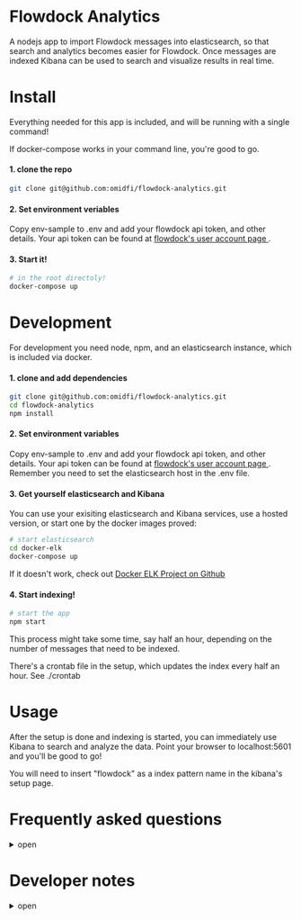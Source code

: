 # Flowdock Analytics

A nodejs app to import Flowdock messages into elasticsearch, so that search and analytics becomes easier for Flowdock. Once messages are indexed Kibana can be used to search and visualize results in real time.

# Install

Everything needed for this app is included, and will be running with a single command!

If docker-compose works in your command line, you're good to go.

#### 1. clone the repo
```bash
git clone git@github.com:omidfi/flowdock-analytics.git
```
#### 2. Set environment veriables
Copy env-sample to .env and add your flowdock api token, and other details.
Your api token can be found at [flowdock's user account page ](https://www.flowdock.com/account/tokens).

#### 3. Start it!
```bash
# in the root directoly!
docker-compose up
```

# Development
For development you need node, npm, and an elasticsearch instance, which is included via docker.
#### 1. clone and add dependencies
```bash
git clone git@github.com:omidfi/flowdock-analytics.git
cd flowdock-analytics
npm install
```
#### 2. Set environment variables
Copy env-sample to .env and add your flowdock api token, and other details.
Your api token can be found at [flowdock's user account page ](https://www.flowdock.com/account/tokens).
Remember you need to set the elasticsearch host in the .env file.

#### 3. Get yourself elasticsearch and Kibana
You can use your exisiting elasticsearch and Kibana services, use a hosted version, or start one by the docker images proved:

```bash
# start elasticsearch
cd docker-elk
docker-compose up
```
If it doesn't work, check out [Docker ELK Project on Github](https://github.com/deviantony/docker-elk)

#### 4. Start indexing!

```bash
# start the app
npm start
```
This process might take some time, say half an hour, depending on the number of messages that need to be indexed.

There's a crontab file in the setup, which updates the index every half an hour. See ./crontab



# Usage
After the setup is done and indexing is started, you can immediately use Kibana to search and analyze the data. Point your browser to localhost:5601 and you'll be good to go!

You will need to insert "flowdock" as a index pattern name in the kibana's setup page.


# Frequently asked questions
<details>
<summary>open</summary>

1. How long indexing might take?

The first time for 71 flows, and 600,000 messages, it took about half an hour on my laptop. And next runs were around one minute, as only new messages need to be downloaded.

2. How to get list of the flow names?

There's an npm script for it. Run npm run list-flows.

3. How to setup Kibana? What's an index pattern?

Index pattern is simply the index name you have used for indexing data into elastic search. The default here is "flowdock".

3. How to setup Kibana? What's the time stamp field?

Choose "sentEpoch" as your time stamp field.

4. I got tons of messages and errors in console, what's hapenning?

Try openning Kibana, and see if the indexing is working, if it's working forget about the erros :D

5. I get "elasticsearch not found, trying again in 60 seconds" what's that?
Wait for 60 seconds, probably it will find it, if not, you need to check your settings in .env file

6. Is indexing incremental? If I run it again will it start from scratch?
It is incremental. Every time you run it again it only downloads the new messages.
</details>


# Developer notes

<details>
 <summary>open</summary>
What are we trying to achieve here?
Import all the flows into Elasticsearch.

## Why?
  * Flowdock doesn't provide a global search.
  * Flowdock doesn't provide any search in the mobile version.

## How?
  * Make a list of interesting flows
  * Make an api call to get all the users
  * Ask Elasticsearch how far each flow has been downloaded
  * Download new messages and store it into elastic search recursively
  * Merge with the messages with user information so that each message gets user's name etc.
  * Index those into Elasticsearch

</details>

